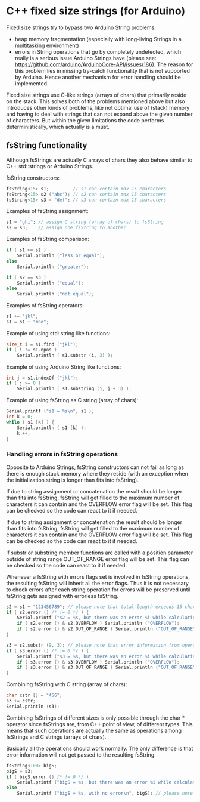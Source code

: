 # C++ fixed size strings (for Arduino)

Fixed size strings try to bypass two Arduino String problems:
 - heap memory fragmentation (especially with long-living Strings in a multitasking environment)
 - errors in String operations that go by completely undetected, which really is a serious issue Arduino Strings have (please see: https://github.com/arduino/ArduinoCore-API/issues/186). The reason for this problem lies in missing try-catch functionality that is not supported by Arduino. Hence another mechanism for error handling should be implemented.

 
Fixed size strings use C-like strings (arrays of chars) that primarily reside on the stack. This solves both of the problems mentioned above but also introduces other kinds of problems, like not optimal use of (stack) memory and having to deal with strings that can not expand above the given number of characters. But within the given limitations the code performs deterministically, which actually is a must.


## fsString functionality

Although fsStrings are actually C arrays of chars they also behave similar to C++ std::strings or Arduino Strings.

fsString constructors:
```C++
fsString<15> s1;         // s1 can contain max 15 characters
fsString<15> s2 ("abc"); // s2 can contain max 15 characters
fsString<15> s3 = "def"; // s3 can contain max 15 characters
```

Examples of fsString assignment:
```C++
s1 = "ghi"; // assign C string (array of chars) to fsString
s2 = s3;    // assign one fsString to another
```

Examples of fsString comparison:
```C++
if ( s1 <= s2 )
    Serial.println ("less or equal");
else
    Serial.println ("greater");

if ( s2 == s3 )
    Serial.println ("equal");
else
    Serial.println ("not equal");
```

Examples of fsString operators:
```C++
s1 += "jkl";
s1 = s1 + "mno";
```

Example of using std::string like functions:
```C++
size_t i = s1.find ("jkl");
if ( i != s1.npos )
    Serial.println ( s1.substr (i, 3) );
```

Example of using Arduino String like functions:
```C++
int j = s1.indexOf ("jkl");
if ( j >= 0 )
    Serial.println ( s1.substring (j, j + 3) );
```

Example of using fsString as C string (array of chars):
```C++
Serial.printf ("s1 = %s\n", s1 );
int k = 0;
while ( s1 [k] ) {
    Serial.println ( s1 [k] );
    k ++;
}
```

### Handling errors in fsString operations

Opposite to Arduino Strings, fsString constructors can not fail as long as there is enough stack memory where they reside (with an exception when the initialization string is longer than fits into fsString).

If due to string assignment or concatenation the result should be longer than fits into fsString, fsString will get filled to the maximum number of characters it can contain and the OVERFLOW error flag will be set. This flag can be checked so the code can react to it if needed.

If due to string assignment or concatenation the result should be longer than fits into fsString, fsString will get filled to the maximum number of characters it can contain and the OVERFLOW error flag will be set. This flag can be checked so the code can react to it if needed.

if substr or substring member functions are called with a position parameter outside of string range OUT_OF_RANGE error flag will be set. This flag can be checked so the code can react to it if needed.

Whenever a fsString with errors flags set is involved in fsString operations, the resulting fsString will inherit all the error flags. Thus it is not necessary to check errors after each string operation for errors will be preserved until fsString gets assigned with errorless fsString.

```C++
s2 = s1 + "123456789"; // please note that total length exceeds 15 characters
if ( s2.error () /* != 0 */ ) {
    Serial.printf ("s2 = %s, but there was an error %i while calculating its value\n", s2, s2.error () ); // in spite of the error fsString is still fully initialized up to the maximum number of characters it can contain
    if ( s2.error () & s2.OVERFLOW ) Serial.println ("OVERFLOW");         // if the content should actually be longer than it fits into fsString
    if ( s2.error () & s2.OUT_OF_RANGE ) Serial.println ("OUT_OF_RANGE"); // if substr or substring addressed non-existing position
}

s3 = s2.substr (9, 3); // please note that error information from operands is passed to the result
if ( s3.error () /* != 0 */ ) {
    Serial.printf ("s3 = %s, but there was an error %i while calculating its value\n", s3, s3.error () ); // in spite of the error fsString is still calculated from the data that is available
    if ( s3.error () & s3.OVERFLOW ) Serial.println ("OVERFLOW");         // if the content should actually be longer than it fits into fsString
    if ( s3.error () & s3.OUT_OF_RANGE ) Serial.println ("OUT_OF_RANGE"); // if substr or substring addressed non-existing position
}
```

Combining fsString with C string (array of chars):
```C++
char cstr [] = "456";
s3 += cstr;
Serial.println (s3);
```

Combining fsStrings of different sizes is only possible through the char * operator since fsStrings are, from C++ point of view, of different types. This means that such operations are actually the same as operations among fsStrings and C strings (arrays of chars).

Basically all the operations should work normally. The only difference is that error information will not get passed to the resulting fsString.
```C++
fsString<100> bigS;
bigS = s3;
if ( bigS.error () /* != 0 */ )
    Serial.printf ("bigS = %s, but there was an error %i while calculating its value\n", bigS, bigS.error () );
else
    Serial.printf ("bigS = %s, with no error\n", bigS); // please note that error information is not passed from s3 to bigS, since both fsStrings are actually of different types
```
